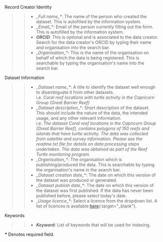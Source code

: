 Record Creator Identity  
>>- **_Full name*_**: The name of the person who created the dataset. This is autofilled by the information system.<br>
>>- **_Email*_**: Email of the person currently filling out the form. This is autofilled by the information system.<br>
>>- **_ORCID_**: This is optional and is associated to the data creator. Search for the data creator's ORCID by typing their name and organisation into the search bar. <br>
>>- **_Organisation*_**: This is the name of the organisation on behalf of which the data is being registered. This is searchable by typing the organisation's name into the search bar.<br>

Dataset Information  
>>- **_Dataset name*_**: A title to identify the dataset well enough to disambiguate it from other datasets.<br>
i.e. *Coral reef locations with turtle activity in the Capricorn Group (Great Barrier Reef)*<br>
>>- **_Dataset description*_**: Short description of the dataset. This should include the nature of the data, the intended usage, and any other relevant information.<br>
i.e. *The dataset Coral reef locations in the Capricorn Group (Great Barrier Reef), contains polygons of 150 reefs and islands that have turtle activity. The data was collected from satellite and survey information. Please see the readme.txt file for details on data processing steps undertaken. The data was obtained as part of the Reef Turtle monitoring program.*<br>
>>- **_Organisation*_**: The organisation which is publishing/produced the data. This is searchable by typing the organisation's name in the search bar.<br>
>>- **_Dataset creation date*_**: The date on which this version of the dataset was produced or generated.<br>
>>- **_Dataset publish date*_**: The date on which this version of the dataset was first published. If the data has never been published before, please select today's date.<br>
>>- **_Usage licence*_**: Select a licence from the dropdown list. A list of licences is available [here](../licenses.html){:target="\_blank"}.<br>

Keywords  
>>- **_Keyword_**: List of keywords that will be used for indexing.<br>

**_*_** Denotes required field.
